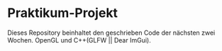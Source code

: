 # Praktikum-Projekt
Dieses Repository beinhaltet den geschrieben Code der nächsten zwei Wochen. OpenGL und C++(GLFW || Dear ImGui).

